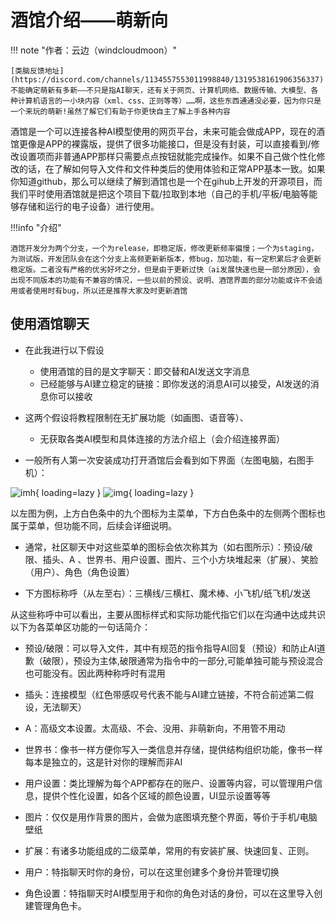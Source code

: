 # 酒馆介绍——萌新向

!!! note "作者：云边（windcloudmoon）"

	[类脑反馈地址](https://discord.com/channels/1134557553011998840/1319538161906356337)
	不能确定萌新有多新——不只是指AI聊天，还有关于网页、计算机网络、数据传输、大模型、各种计算机语言的一小块内容（xml、css、正则等等）……啊，这些东西通通没必要，因为你只是一个来玩的萌新!虽然了解它们有助于你更快自主了解上手各种内容
	
酒馆是一个可以连接各种AI模型使用的网页平台，未来可能会做成APP，现在的酒馆更像是APP的裸露版，提供了很多功能接口，但是没有封装，可以直接看到/修改设置项而非普通APP那样只需要点点按钮就能完成操作。如果不自己做个性化修改的话，在了解如何导入文件和文件种类后的使用体验和正常APP基本一致。如果你知道github，那么可以继续了解到酒馆也是一个在gihub上开发的开源项目，而我们平时使用酒馆就是把这个项目下载/拉取到本地（自己的手机/平板/电脑等能够存储和运行的电子设备）进行使用。

!!!info "介绍"
	
	酒馆开发分为两个分支，一个为release，即稳定版，修改更新频率偏慢；一个为staging，为测试版，开发团队会在这个分支上高频更新新版本，修bug，加功能，有一定积累后才会更新稳定版。二者没有严格的优劣好坏之分，但是由于更新过快（ai发展快速也是一部分原因），会出现不同版本的功能有不兼容的情况，一些以前的预设、说明、酒馆界面的部分功能或许不会适用或者使用时有bug，所以还是推荐大家及时更新酒馆

## 使用酒馆聊天

- 在此我进行以下假设
	* 使用酒馆的目的是文字聊天：即交替和AI发送文字消息
	* 已经能够与AI建立稳定的链接：即你发送的消息AI可以接受，AI发送的消息你可以接收
- 这两个假设将教程限制在无扩展功能（如画图、语音等）、
	* 无获取各类AI模型和具体连接的方法介绍上（会介绍连接界面）

- 一般所有人第一次安装成功打开酒馆后会看到如下界面（左图电脑，右图手机）：

![imh](tavern/main.jpg){ loading=lazy }
![img](tavern/phone.jpg){ loading=lazy }

以左图为例，上方白色条中的九个图标为主菜单，下方白色条中的左侧两个图标也属于菜单，但功能不同，后续会详细说明。

- 通常，社区聊天中对这些菜单的图标会依次称其为（如右图所示）：预设/破限、插头、A 、世界书、用户设置、图片、三个小方块堆起来（扩展）、笑脸（用户）、角色（角色设置）

- 下方图标称呼（从左至右）：三横线/三横杠、魔术棒、小飞机/纸飞机/发送

从这些称呼中可以看出，主要从图标样式和实际功能代指它们以在沟通中达成共识
以下为各菜单区功能的一句话简介：

- 预设/破限：可以导入文件，其中有规范的指令指导AI回复（预设）和防止AI道歉（破限），预设为主体,破限通常为指令中的一部分,可能单独可能与预设混合也可能没有。因此两种称呼时有混用

- 插头：连接模型（红色带感叹号代表不能与AI建立链接，不符合前述第二假设，无法聊天）

- A：高级文本设置。太高级、不会、没用、非萌新向，不用管不用动

- 世界书：像书一样方便你写入一类信息并存储，提供结构组织功能，像书一样每本是独立的，这是针对你的理解而非AI

- 用户设置：类比理解为每个APP都存在的账户、设置等内容，可以管理用户信息，提供个性化设置，如各个区域的颜色设置，UI显示设置等等

- 图片：仅仅是用作背景的图片，会做为底图填充整个界面，等价于手机/电脑壁纸

- 扩展：有诸多功能组成的二级菜单，常用的有安装扩展、快速回复、正则。

- 用户：特指聊天时你的身份，可以在这里创建多个身份并管理切换

- 角色设置：特指聊天时AI模型用于和你的角色对话的身份，可以在这里导入创建管理角色卡。


